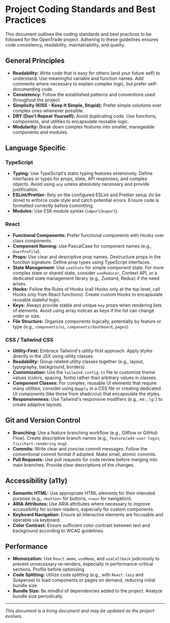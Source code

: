 # Project Coding Standards and Best Practices

This document outlines the coding standards and best practices to be followed for the OpenTrade project. Adhering to these guidelines ensures code consistency, readability, maintainability, and quality.

## General Principles

*   **Readability:** Write code that is easy for others (and your future self) to understand. Use meaningful variable and function names. Add comments where necessary to explain complex logic, but prefer self-documenting code.
*   **Consistency:** Follow the established patterns and conventions used throughout the project.
*   **Simplicity (KISS - Keep It Simple, Stupid):** Prefer simple solutions over complex ones whenever possible.
*   **DRY (Don't Repeat Yourself):** Avoid duplicating code. Use functions, components, and utilities to encapsulate reusable logic.
*   **Modularity:** Break down complex features into smaller, manageable components and modules.

## Language Specific

### TypeScript

*   **Typing:** Use TypeScript's static typing features extensively. Define interfaces or types for props, state, API responses, and complex objects. Avoid using `any` unless absolutely necessary and provide justification.
*   **ESLint/Prettier:** Rely on the configured ESLint and Prettier setup (to be done) to enforce code style and catch potential errors. Ensure code is formatted correctly before committing.
*   **Modules:** Use ES6 module syntax (`import`/`export`).

### React

*   **Functional Components:** Prefer functional components with Hooks over class components.
*   **Component Naming:** Use PascalCase for component names (e.g., `UserProfile`).
*   **Props:** Use clear and descriptive prop names. Destructure props in the function signature. Define prop types using TypeScript interfaces.
*   **State Management:** Use `useState` for simple component state. For more complex state or shared state, consider `useReducer`, Context API, or a dedicated state management library (e.g., Zustand, Redux) if the need arises.
*   **Hooks:** Follow the Rules of Hooks (call Hooks only at the top level, call Hooks only from React functions). Create custom Hooks to encapsulate reusable stateful logic.
*   **Keys:** Always provide stable and unique `key` props when rendering lists of elements. Avoid using array indices as keys if the list can change order or size.
*   **File Structure:** Organize components logically, potentially by feature or type (e.g., `components/ui`, `components/dashboard`, `pages`).

### CSS / Tailwind CSS

*   **Utility-First:** Embrace Tailwind's utility-first approach. Apply styles directly in the JSX using utility classes.
*   **Readability:** Group related utility classes together (e.g., layout, typography, background, borders).
*   **Customization:** Use the `tailwind.config.ts` file to customize theme values (colors, spacing, fonts) rather than arbitrary values in classes.
*   **Component Classes:** For complex, reusable UI elements that require many utilities, consider using `@apply` in a CSS file or creating dedicated UI components (like those from shadcn/ui) that encapsulate the styles.
*   **Responsiveness:** Use Tailwind's responsive modifiers (e.g., `md:`, `lg:`) to create adaptive layouts.

## Git and Version Control

*   **Branching:** Use a feature branching workflow (e.g., Gitflow or GitHub Flow). Create descriptive branch names (e.g., `feature/add-user-login`, `fix/chart-rendering-bug`).
*   **Commits:** Write clear and concise commit messages. Follow the conventional commit format if adopted. Make small, atomic commits.
*   **Pull Requests:** Use pull requests for code review before merging into main branches. Provide clear descriptions of the changes.

## Accessibility (a11y)

*   **Semantic HTML:** Use appropriate HTML elements for their intended purpose (e.g., `<button>` for buttons, `<nav>` for navigation).
*   **ARIA Attributes:** Use ARIA attributes where necessary to improve accessibility for screen readers, especially for custom components.
*   **Keyboard Navigation:** Ensure all interactive elements are focusable and operable via keyboard.
*   **Color Contrast:** Ensure sufficient color contrast between text and background according to WCAG guidelines.

## Performance

*   **Memoization:** Use `React.memo`, `useMemo`, and `useCallback` judiciously to prevent unnecessary re-renders, especially in performance-critical sections. Profile before optimizing.
*   **Code Splitting:** Utilize code splitting (e.g., with `React.lazy` and Suspense) to load components or pages on demand, reducing initial bundle size.
*   **Bundle Size:** Be mindful of dependencies added to the project. Analyze bundle size periodically.

---
*This document is a living document and may be updated as the project evolves.*